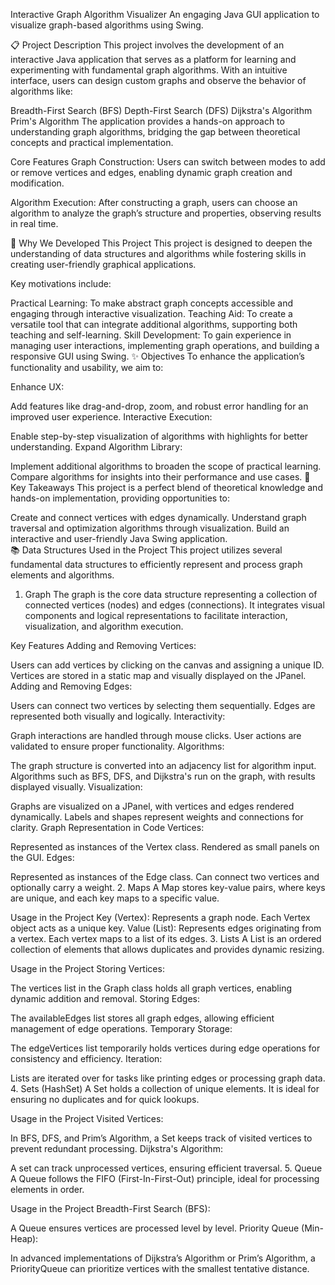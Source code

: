 Interactive Graph Algorithm Visualizer
An engaging Java GUI application to visualize graph-based algorithms using Swing.

📋 Project Description
This project involves the development of an interactive Java application that serves as a platform for learning and experimenting with fundamental graph algorithms. With an intuitive interface, users can design custom graphs and observe the behavior of algorithms like:

Breadth-First Search (BFS)
Depth-First Search (DFS)
Dijkstra's Algorithm
Prim's Algorithm
The application provides a hands-on approach to understanding graph algorithms, bridging the gap between theoretical concepts and practical implementation.

Core Features
Graph Construction:
Users can switch between modes to add or remove vertices and edges, enabling dynamic graph creation and modification.

Algorithm Execution:
After constructing a graph, users can choose an algorithm to analyze the graph’s structure and properties, observing results in real time.

🎯 Why We Developed This Project
This project is designed to deepen the understanding of data structures and algorithms while fostering skills in creating user-friendly graphical applications.

Key motivations include:

Practical Learning: To make abstract graph concepts accessible and engaging through interactive visualization.
Teaching Aid: To create a versatile tool that can integrate additional algorithms, supporting both teaching and self-learning.
Skill Development: To gain experience in managing user interactions, implementing graph operations, and building a responsive GUI using Swing.
✨ Objectives
To enhance the application’s functionality and usability, we aim to:

Enhance UX:

Add features like drag-and-drop, zoom, and robust error handling for an improved user experience.
Interactive Execution:

Enable step-by-step visualization of algorithms with highlights for better understanding.
Expand Algorithm Library:

Implement additional algorithms to broaden the scope of practical learning.
Compare algorithms for insights into their performance and use cases.
🚀 Key Takeaways
This project is a perfect blend of theoretical knowledge and hands-on implementation, providing opportunities to:

Create and connect vertices with edges dynamically.
Understand graph traversal and optimization algorithms through visualization.
Build an interactive and user-friendly Java Swing application.                                                                                                                                                                                                            
📚 Data Structures Used in the Project
This project utilizes several fundamental data structures to efficiently represent and process graph elements and algorithms.

1. Graph
The graph is the core data structure representing a collection of connected vertices (nodes) and edges (connections). It integrates visual components and logical representations to facilitate interaction, visualization, and algorithm execution.

Key Features
Adding and Removing Vertices:

Users can add vertices by clicking on the canvas and assigning a unique ID.
Vertices are stored in a static map and visually displayed on the JPanel.
Adding and Removing Edges:

Users can connect two vertices by selecting them sequentially.
Edges are represented both visually and logically.
Interactivity:

Graph interactions are handled through mouse clicks.
User actions are validated to ensure proper functionality.
Algorithms:

The graph structure is converted into an adjacency list for algorithm input.
Algorithms such as BFS, DFS, and Dijkstra's run on the graph, with results displayed visually.
Visualization:

Graphs are visualized on a JPanel, with vertices and edges rendered dynamically.
Labels and shapes represent weights and connections for clarity.
Graph Representation in Code
Vertices:

Represented as instances of the Vertex class.
Rendered as small panels on the GUI.
Edges:

Represented as instances of the Edge class.
Can connect two vertices and optionally carry a weight.
2. Maps
A Map stores key-value pairs, where keys are unique, and each key maps to a specific value.

Usage in the Project
Key (Vertex): Represents a graph node. Each Vertex object acts as a unique key.
Value (List<Edge>): Represents edges originating from a vertex. Each vertex maps to a list of its edges.
3. Lists
A List is an ordered collection of elements that allows duplicates and provides dynamic resizing.

Usage in the Project
Storing Vertices:

The vertices list in the Graph class holds all graph vertices, enabling dynamic addition and removal.
Storing Edges:

The availableEdges list stores all graph edges, allowing efficient management of edge operations.
Temporary Storage:

The edgeVertices list temporarily holds vertices during edge operations for consistency and efficiency.
Iteration:

Lists are iterated over for tasks like printing edges or processing graph data.
4. Sets (HashSet)
A Set holds a collection of unique elements. It is ideal for ensuring no duplicates and for quick lookups.

Usage in the Project
Visited Vertices:

In BFS, DFS, and Prim’s Algorithm, a Set<Vertex> keeps track of visited vertices to prevent redundant processing.
Dijkstra's Algorithm:

A set can track unprocessed vertices, ensuring efficient traversal.
5. Queue
A Queue follows the FIFO (First-In-First-Out) principle, ideal for processing elements in order.

Usage in the Project
Breadth-First Search (BFS):

A Queue<Vertex> ensures vertices are processed level by level.
Priority Queue (Min-Heap):

In advanced implementations of Dijkstra’s Algorithm or Prim’s Algorithm, a PriorityQueue<Vertex> can prioritize vertices with the smallest tentative distance.
